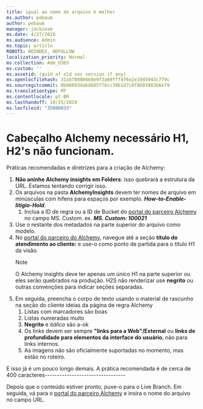 ```yaml
---
title: igual ao nome do arquivo é melhor
ms.author: pebaum
author: pebaum
manager: jackiesm
ms.date: 4/27/2018
ms.audience: Admin
ms.topic: article
ROBOTS: NOINDEX, NOFOLLOW
localization_priority: Normal
ms.collection: Adm_O365
ms.custom: ''
ms.assetid: (guid of old soc version if any)
ms.openlocfilehash: 31a578800468e9f3a69fff4f6e2e1945943c779c
ms.sourcegitcommit: 0b06093dabd685f76cc39b1d7c0f8b03883b6e79
ms.translationtype: MT
ms.contentlocale: pt-BR
ms.lasthandoff: 10/25/2019
ms.locfileid: "35800033"
---
```

# <a name="required-alchemy-header-h1-h2s-dont-work"></a>Cabeçalho Alchemy necessário H1, H2's não funcionam.
Práticas recomendadas e diretrizes para a criação de Alchemy:

1. **Não aninhe Alchemy insights em Folders**: isso quebrará a estrutura da URL. Estamos tentando corrigir isso.
1. Os arquivos na pasta **AlchemyInsights** devem ter nomes de arquivo em minúsculas com hifens para espaços por exemplo. ***How-to-Enable-litígio-Hold***.
    1. Inclua a ID de regra ou a ID de Bucket do [portal do parceiro Alchemy](https://alchemyportal.azurewebsites.net) no campo MS. Custom. ex. ***MS. Custom: 100021***
1. Use o restante dos metadados na parte superior do arquivo como modelo.
1. No [portal do parceiro do Alchemy](https://alchemyportal.azurewebsites.net), navegue até a seção **título do atendimento ao cliente:** e use-o como ponto de partida para o título H1 da visão. 
    > [!NOTE]
    > O Alchemy insights deve ter apenas um único H1 na parte superior ou eles serão quebrados na produção. H2S não renderizar use **negrito** ou outras convenções para indicar seções separadas.
1. Em seguida, preencha o corpo de texto usando o material de rascunho na seção do cliente ideias da página de regra Alchemy
    1. Listas com marcadores são boas
    1. Listas numeradas muito
    1. **Negrito** e *itálico* são a-ok
    1. Os links devem ser sempre **"links para a Web"/External** ou **links de profundidade para elementos da interface do usuário**, não para links internos.
    1. As imagens não são oficialmente suportadas no momento, mas estão no roteiro.

E isso já é um pouco longo demais. A prática recomendada é de cerca de 400 caracteres---------------------------------

Depois que o conteúdo estiver pronto, puxe-o para o Live Branch. Em seguida, vá para o [portal do parceiro Alchemy](https://alchemyportal.azurewebsites.net) e insira o nome do arquivo no campo URL. 